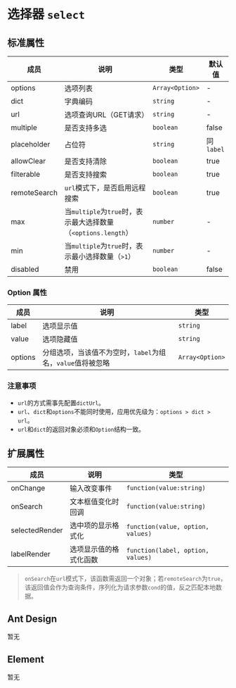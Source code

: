 # 选择器 `select`

## 标准属性

| 成员 | 说明 | 类型 | 默认值 |
| --- | --- | --- | --- |
| options | 选项列表 | `Array<Option>` | - |
| dict| 字典编码 | `string` | - |
| url | 选项查询URL（GET请求） | `string` | - |
| multiple | 是否支持多选 | `boolean` | false |
| placeholder | 占位符 | `string` | 同`label` |
| allowClear | 是否支持清除 | `boolean` | true |
| filterable | 是否支持搜索 | `boolean` | true |
| remoteSearch | `url`模式下，是否启用远程搜索 | `boolean` | true |
| max | 当`multiple`为`true`时，表示最大选择数量（`<options.length`） | `number` | - |
| min | 当`multiple`为`true`时，表示最小选择数量（`>1`） | `number` | - |
| disabled | 禁用 | `boolean` | false |

### Option 属性

| 成员 | 说明 | 类型 |
| --- | --- | --- |
| label | 选项显示值 | `string` |
| value | 选项隐藏值 | `string` |
| options | 分组选项，当该值不为空时，`label`为组名，`value`值将被忽略 | `Array<Option>` |

### 注意事项

- `url`的方式需事先配置`dictUrl`。
- `url`、`dict`和`options`不能同时使用，应用优先级为：`options > dict > url`。
- `url`和`dict`的返回对象必须和`Option`结构一致。

## 扩展属性

| 成员 | 说明 | 类型 |
| --- | --- | --- |
| onChange | 输入改变事件 | `function(value:string)` |
| onSearch | 文本框值变化时回调 | `function(value:string)` |
| selectedRender | 选中项的显示格式化 | `function(value, option, values)` |
| labelRender | 选项显示值的格式化函数 | `function(label, option, values)` |

>`onSearch`在`url`模式下，该函数需返回一个对象；若`remoteSearch`为`true`，该返回值会作为查询条件，序列化为请求参数`cond`的值，反之匹配本地数据。

## Ant Design

暂无

## Element

暂无